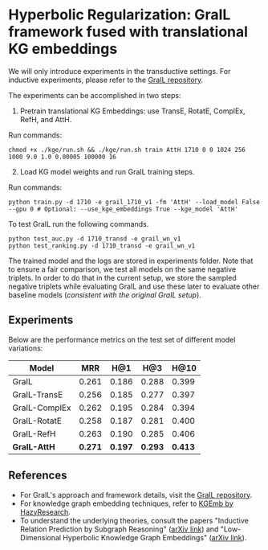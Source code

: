 # Hyperbolic Regularization: GraIL framework fused with translational KG embeddings

We will only introduce experiments in the transductive settings. For inductive experiments, please refer to the [GraIL repository](https://github.com/kkteru/grail/tree/master). 

The experiments can be accomplished in two steps: 

1. Pretrain translational KG Embeddings: use TransE, RotatE, ComplEx, RefH, and AttH.

Run commands:

```
chmod +x ./kge/run.sh && ./kge/run.sh train AttH 1710 0 0 1024 256 1000 9.0 1.0 0.00005 100000 16
```

2. Load KG model weights and run GraIL training steps.

Run commands:

```
python train.py -d 1710 -e grail_1710_v1 -fm 'AttH' --load_model False --gpu 0 # Optional: --use_kge_embeddings True --kge_model 'AttH'
```

To test GraIL run the following commands.

```
python test_auc.py -d 1710_transd -e grail_wn_v1
python test_ranking.py -d 1710_transd -e grail_wn_v1
```

The trained model and the logs are stored in experiments folder. Note that to ensure a fair comparison, we test all models on the same negative triplets. In order to do that in the current setup, we store the sampled negative triplets while evaluating GraIL and use these later to evaluate other baseline models (_consistent with the original GraIL setup_).

## Experiments

Below are the performance metrics on the test set of different model variations:

| Model          | MRR   | H@1   | H@3   | H@10  |
| -------------- | ----- | ----- | ----- | ----- |
| GraIL          | 0.261 | 0.186 | 0.288 | 0.399 |
| GraIL-TransE   | 0.256 | 0.185 | 0.277 | 0.397 |
| GraIL-ComplEx  | 0.262 | 0.195 | 0.284 | 0.394 |
| GraIL-RotatE   | 0.258 | 0.187 | 0.281 | 0.400 |
| GraIL-RefH     | 0.263 | 0.190 | 0.285 | 0.406 |
| **GraIL-AttH** | **0.271** | **0.197** | **0.293** | **0.413** |

## References

- For GraIL's approach and framework details, visit the [GraIL repository](https://github.com/kkteru/grail/tree/master).
- For knowledge graph embedding techniques, refer to [KGEmb by HazyResearch](https://github.com/HazyResearch/KGEmb).
- To understand the underlying theories, consult the papers "Inductive Relation Prediction by Subgraph Reasoning" ([arXiv link](https://arxiv.org/abs/1911.06962)) and "Low-Dimensional Hyperbolic Knowledge Graph Embeddings" ([arXiv link](https://arxiv.org/abs/2005.00545)).
